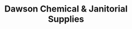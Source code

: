 ---
title: "Dawson Chemical & Janitorial Supplies"
url: /houston/dawson-chemical-and-janitorial-supplies/
shop: trade
---